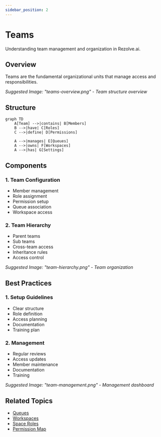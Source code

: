 ```yaml
---
sidebar_position: 2
---
```


# Teams

Understanding team management and organization in Rezolve.ai.

## Overview

Teams are the fundamental organizational units that manage access and responsibilities.

_Suggested Image: "teams-overview.png" - Team structure overview_

## Structure

```mermaid
graph TD
    A[Team] -->|contains| B[Members]
    B -->|have| C[Roles]
    C -->|define| D[Permissions]
    
    A -->|manages| E[Queues]
    A -->|owns| F[Workspaces]
    A -->|has| G[Settings]
```

## Components

### 1. Team Configuration
- Member management
- Role assignment
- Permission setup
- Queue association
- Workspace access

### 2. Team Hierarchy
- Parent teams
- Sub teams
- Cross-team access
- Inheritance rules
- Access control

_Suggested Image: "team-hierarchy.png" - Team organization_

## Best Practices

### 1. Setup Guidelines
- Clear structure
- Role definition
- Access planning
- Documentation
- Training plan

### 2. Management
- Regular reviews
- Access updates
- Member maintenance
- Documentation
- Training

_Suggested Image: "team-management.png" - Management dashboard_

## Related Topics
- [Queues](queues)
- [Workspaces](workspaces)
- [Space Roles](space-roles)
- [Permission Map](permission-map)
